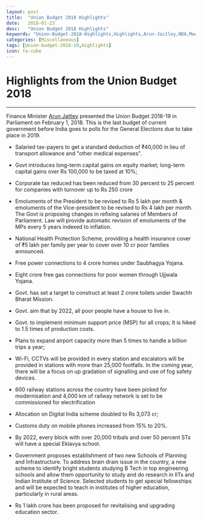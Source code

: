 ```yaml
---
layout: post
title:  "Union Budget 2018 Highlights"
date:   2018-01-23
desc:   "Union Budget 2018 Highlights"
keywords: "Union-Budget-2018-Highlights,Highlights,Arun-Jaitley,NDA,Modi-Budget,Last-Budget,union-budget,full-budget"
categories: [Miscellaneous]
tags: [Union-budget-2018-19,Highlights]
icon: fa-cube
---
```



# **Highlights from the Union Budget 2018** #
---
Finance Minister [Arun Jaitley](https://en.wikipedia.org/wiki/Arun_Jaitley) presented the Union Budget 2018-19 in Parliament on February 1, 2018. This is the last budget of current government before India goes to polls for the General Elections due to take place in 2019. 

* Salaried tax-payers to get a standard deduction of ₹40,000 in lieu of transport allowance and "other medical expenses".

* Govt introduces long-term capital gains on equity market; long-term capital gains over Rs 100,000 to be taxed at 10%;

* Corporate tax reduced has been reduced from 30 percent to 25 percent for companies with turnover up to Rs 250 crore

* Emoluments of the President to be revised to Rs 5 lakh per month & emoluments of the Vice-president to be revised to Rs 4 lakh per month. The Govt is proposing changes in refixing salaries of Members of Parliament. Law will provide automatic revision of emoluments of the MPs every 5 years indexed to inflation.

* National Health Protection Scheme, providing a health insurance cover of ₹5 lakh per family per year to cover over 10 cr poor families announced.

* Free power connections to 4 crore homes under Saubhagya Yojana.

* Eight crore free gas connections for poor women through Ujjwala Yojana.

* Govt. has set a target to construct at least 2 crore toilets under Swachh Bharat Mission. 

* Govt. aim that by 2022, all poor people have a house to live in.

* Govt. to implement minimum support price (MSP) for all crops; It is hiked to 1.5 times of production costs.

* Plans to expand airport capacity more than 5 times to handle a billion trips a year;

* Wi-Fi, CCTVs will be provided in every station and escalators will be provided in stations with more than 25,000 footfalls. In the coming year, there will be a focus on up gradation of signalling and use of fog safety devices. 

* 600 railway stations across the country have been picked for modernisation and 4,000 km of railway network is set to be commissioned for electrification

* Allocation on Digital India scheme doubled to Rs 3,073 cr;

* Customs duty on mobile phones increased from 15% to 20%.

* By 2022, every block with over 20,000 tribals and over 50 percent STs will have a special Eklavya school.

* Government proposes establishment of two new Schools of Planning and Infrastructure. To address brain drain issue in the country, a new scheme to identify bright students studying B Tech in top engineering schools and allow them opportunity to study and do research in IITs and Indian Institute of Science.
Selected students to get special fellowships and will be expected to teach in institutes of higher education, particularly in rural areas.

* Rs 1 lakh crore has been proposed for revitalising and upgrading education sector. 
